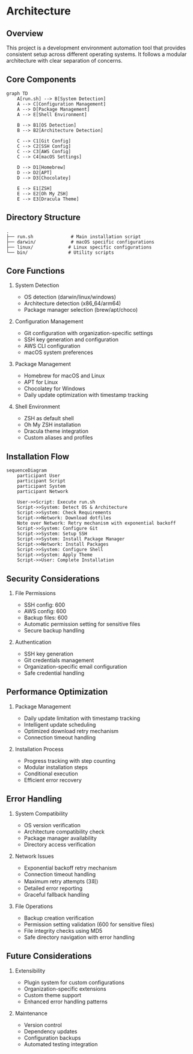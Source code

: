 # Architecture

## Overview

This project is a development environment automation tool that provides consistent setup across different operating systems. It follows a modular architecture with clear separation of concerns.

## Core Components

```mermaid
graph TD
    A[run.sh] --> B[System Detection]
    A --> C[Configuration Management]
    A --> D[Package Management]
    A --> E[Shell Environment]

    B --> B1[OS Detection]
    B --> B2[Architecture Detection]

    C --> C1[Git Config]
    C --> C2[SSH Config]
    C --> C3[AWS Config]
    C --> C4[macOS Settings]

    D --> D1[Homebrew]
    D --> D2[APT]
    D --> D3[Chocolatey]

    E --> E1[ZSH]
    E --> E2[Oh My ZSH]
    E --> E3[Dracula Theme]
```

## Directory Structure

```
.
├── run.sh              # Main installation script
├── darwin/             # macOS specific configurations
├── linux/             # Linux specific configurations
└── bin/               # Utility scripts
```

## Core Functions

1. System Detection
   - OS detection (darwin/linux/windows)
   - Architecture detection (x86_64/arm64)
   - Package manager selection (brew/apt/choco)

2. Configuration Management
   - Git configuration with organization-specific settings
   - SSH key generation and configuration
   - AWS CLI configuration
   - macOS system preferences

3. Package Management
   - Homebrew for macOS and Linux
   - APT for Linux
   - Chocolatey for Windows
   - Daily update optimization with timestamp tracking

4. Shell Environment
   - ZSH as default shell
   - Oh My ZSH installation
   - Dracula theme integration
   - Custom aliases and profiles

## Installation Flow

```mermaid
sequenceDiagram
    participant User
    participant Script
    participant System
    participant Network

    User->>Script: Execute run.sh
    Script->>System: Detect OS & Architecture
    Script->>System: Check Requirements
    Script->>Network: Download dotfiles
    Note over Network: Retry mechanism with exponential backoff
    Script->>System: Configure Git
    Script->>System: Setup SSH
    Script->>System: Install Package Manager
    Script->>Network: Install Packages
    Script->>System: Configure Shell
    Script->>System: Apply Theme
    Script->>User: Complete Installation
```

## Security Considerations

1. File Permissions
   - SSH config: 600
   - AWS config: 600
   - Backup files: 600
   - Automatic permission setting for sensitive files
   - Secure backup handling

2. Authentication
   - SSH key generation
   - Git credentials management
   - Organization-specific email configuration
   - Safe credential handling

## Performance Optimization

1. Package Management
   - Daily update limitation with timestamp tracking
   - Intelligent update scheduling
   - Optimized download retry mechanism
   - Connection timeout handling

2. Installation Process
   - Progress tracking with step counting
   - Modular installation steps
   - Conditional execution
   - Efficient error recovery

## Error Handling

1. System Compatibility
   - OS version verification
   - Architecture compatibility check
   - Package manager availability
   - Directory access verification

2. Network Issues
   - Exponential backoff retry mechanism
   - Connection timeout handling
   - Maximum retry attempts (3회)
   - Detailed error reporting
   - Graceful fallback handling

3. File Operations
   - Backup creation verification
   - Permission setting validation (600 for sensitive files)
   - File integrity checks using MD5
   - Safe directory navigation with error handling

## Future Considerations

1. Extensibility
   - Plugin system for custom configurations
   - Organization-specific extensions
   - Custom theme support
   - Enhanced error handling patterns

2. Maintenance
   - Version control
   - Dependency updates
   - Configuration backups
   - Automated testing integration
